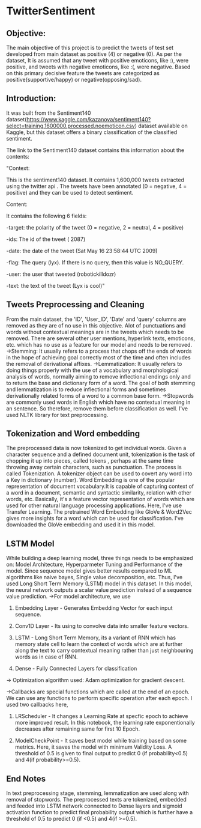 # TwitterSentiment
## Objective:
The main objective of this project is to predict the tweets of test set developed from main dataset as positive (4) or negative (0). As per the dataset, It is assumed that any tweet with positive emoticons, like :), were positive, and tweets with negative emoticons, like :(, were negative. Based on this primary decisive feature the tweets are categorized as positive(supportive/happy) or negative(opposing/sad).

## Introduction:
It was built from the Sentiment140 dataset(https://www.kaggle.com/kazanova/sentiment140?select=training.1600000.processed.noemoticon.csv) dataset available on Kaggle, but this dataset offers a binary classification of the classified sentiment.

The link to the Sentiment140 dataset contains this information about the contents:

"Context:

This is the sentiment140 dataset. It contains 1,600,000 tweets extracted using the twitter api . The tweets have been annotated (0 = negative, 4 = positive) and they can be used to detect sentiment.

Content:

It contains the following 6 fields:

-target: the polarity of the tweet (0 = negative, 2 = neutral, 4 = positive)

-ids: The id of the tweet ( 2087)

-date: the date of the tweet (Sat May 16 23:58:44 UTC 2009)

-flag: The query (lyx). If there is no query, then this value is NO_QUERY.

-user: the user that tweeted (robotickilldozr)

-text: the text of the tweet (Lyx is cool)"

## Tweets Preprocessing and Cleaning
From the main dataset, the 'ID', 'User_ID', 'Date' and 'query' columns are removed as they are of no use in this objective. Alot of punctuations and words without contextual meanings are in the tweets which needs to be removed. There are several other user mentions, hyperlink texts, emoticons, etc. which has no use as a feature for our model and needs to be removed.
->Stemming: It usually refers to a process that chops off the ends of words in the hope of achieving goal correctly most of the time and often includes the removal of derivational affixes.
->Lemmatization: It usually refers to doing things properly with the use of a vocabulary and morphological analysis of words, normally aiming to remove inflectional endings only and to return the base and dictionary form of a word.
The goal of both stemming and lemmatization is to reduce inflectional forms and sometimes derivationally related forms of a word to a common base form.
->Stopwords are commonly used words in English which have no contextual meaning in an sentence. So therefore, remove them before classification as well.
I've used NLTK library for text preprocessing.

## Tokenization and Word embedding
The preprocessed data is now tokenized to get individual words.
Given a character sequence and a defined document unit, tokenization is the task of chopping it up into pieces, called tokens , perhaps at the same time throwing away certain characters, such as punctuation. The process is called Tokenization.
A tokenizer object can be used to covert any word into a Key in dictionary (number).
Word Embedding is one of the popular representation of document vocabulary.It is capable of capturing context of a word in a document, semantic and syntactic similarity, relation with other words, etc. Basically, it's a feature vector representation of words which are used for other natural language processing applications.
Here, I've use Transfer Learning. The pretrained Word Embedding like GloVe & Word2Vec gives more insights for a word which can be used for classification. I've downloaded the GloVe embedding and used it in this model.

## LSTM Model
While building a deep learning model, three things needs to be emphasized on: Model Architecture, Hyperparmeter Tuning and Performance of the model. Since sequence model gives better results compared to ML algorithms like naive bayes, Single value decomposition, etc. Thus, I've used Long Short Term Memory (LSTM) model in this dataset.
In this model, the neural network outputs a scalar value prediction instead of a sequence value prediction.
->For model architecture, we use

1) Embedding Layer - Generates Embedding Vector for each input sequence.

2) Conv1D Layer - Its using to convolve data into smaller feature vectors.

3) LSTM - Long Short Term Memory, its a variant of RNN which has memory state cell to learn the context of words which are at further along the text to carry contextual meaning rather than just neighbouring words as in case of RNN.

4) Dense - Fully Connected Layers for classification

-> Optimization algorithm used: Adam optimization for gradient descent.

->Callbacks are special functions which are called at the end of an epoch. We can use any functions to perform specific operation after each epoch. I used two callbacks here,

1) LRScheduler - It changes a Learning Rate at specfic epoch to achieve more improved result. In this notebook, the learning rate exponentionally decreases after remaining same for first 10 Epoch.

2) ModelCheckPoint - It saves best model while training based on some metrics. Here, it saves the model with minimum Validity Loss.
A threshold of 0.5 is given to final output to predict 0 (if probability<0.5) and 4(if probability>=0.5).


## End Notes
In text preprocessing stage, stemming, lemmatization are used along with removal of stopwords.
The preprocessed texts are tokenized, embedded and feeded into LSTM network connected to Dense layers and sigmoid activation function to predict final probability output which is further have a threshold of 0.5 to predict 0 (if <0.5) and 4(if >=0.5).
